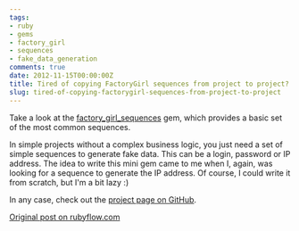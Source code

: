 ```yaml
---
tags:
- ruby
- gems
- factory_girl
- sequences
- fake_data_generation
comments: true
date: 2012-11-15T00:00:00Z
title: Tired of copying FactoryGirl sequences from project to project?
slug: tired-of-copying-factorygirl-sequences-from-project-to-project
---
```


Take a look at the [factory_girl_sequences](http://rubygems.org/gems/factory_girl_sequences) gem, which provides a basic set of the most common sequences.

<!--more-->

In simple projects without a complex business logic, you just need a set of
simple sequences to generate fake data. This can be a login, password or IP address.
The idea to write this mini gem came to me when I, again, was looking for a
sequence to generate the IP address. Of course, I could write it from scratch, but I'm a bit lazy :)

In any case, check out the [project page on GitHub](http://git.io/b99NKA).

[Original post on rubyflow.com](http://www.rubyflow.com/items/8475-tired-of-copying-factorygirl-sequences-from-project-to-projec)
